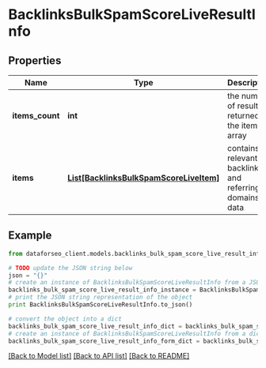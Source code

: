 # BacklinksBulkSpamScoreLiveResultInfo


## Properties

Name | Type | Description | Notes
------------ | ------------- | ------------- | -------------
**items_count** | **int** | the number of results returned in the items array | [optional] 
**items** | [**List[BacklinksBulkSpamScoreLiveItem]**](BacklinksBulkSpamScoreLiveItem.md) | contains relevant backlinks and referring domains data | [optional] 

## Example

```python
from dataforseo_client.models.backlinks_bulk_spam_score_live_result_info import BacklinksBulkSpamScoreLiveResultInfo

# TODO update the JSON string below
json = "{}"
# create an instance of BacklinksBulkSpamScoreLiveResultInfo from a JSON string
backlinks_bulk_spam_score_live_result_info_instance = BacklinksBulkSpamScoreLiveResultInfo.from_json(json)
# print the JSON string representation of the object
print BacklinksBulkSpamScoreLiveResultInfo.to_json()

# convert the object into a dict
backlinks_bulk_spam_score_live_result_info_dict = backlinks_bulk_spam_score_live_result_info_instance.to_dict()
# create an instance of BacklinksBulkSpamScoreLiveResultInfo from a dict
backlinks_bulk_spam_score_live_result_info_form_dict = backlinks_bulk_spam_score_live_result_info.from_dict(backlinks_bulk_spam_score_live_result_info_dict)
```
[[Back to Model list]](../README.md#documentation-for-models) [[Back to API list]](../README.md#documentation-for-api-endpoints) [[Back to README]](../README.md)


